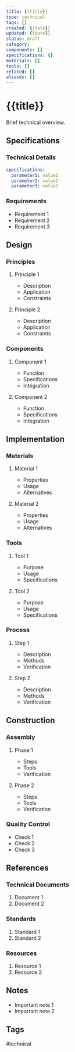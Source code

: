 ```yaml
---
title: {{title}}
type: technical
tags: []
created: {{date}}
updated: {{date}}
status: draft
category: 
components: []
specifications: {}
materials: []
tools: []
related: []
aliases: []
---
```


# {{title}}

Brief technical overview.

## Specifications

### Technical Details
```yaml
specifications:
  parameter1: value1
  parameter2: value2
  parameter3: value3
```

### Requirements
- Requirement 1
- Requirement 2
- Requirement 3

## Design

### Principles
1. Principle 1
   - Description
   - Application
   - Constraints

2. Principle 2
   - Description
   - Application
   - Constraints

### Components
1. Component 1
   - Function
   - Specifications
   - Integration

2. Component 2
   - Function
   - Specifications
   - Integration

## Implementation

### Materials
1. Material 1
   - Properties
   - Usage
   - Alternatives

2. Material 2
   - Properties
   - Usage
   - Alternatives

### Tools
1. Tool 1
   - Purpose
   - Usage
   - Specifications

2. Tool 2
   - Purpose
   - Usage
   - Specifications

### Process
1. Step 1
   - Description
   - Methods
   - Verification

2. Step 2
   - Description
   - Methods
   - Verification

## Construction

### Assembly
1. Phase 1
   - Steps
   - Tools
   - Verification

2. Phase 2
   - Steps
   - Tools
   - Verification

### Quality Control
- Check 1
- Check 2
- Check 3

## References

### Technical Documents
1. Document 1
2. Document 2

### Standards
1. Standard 1
2. Standard 2

### Resources
1. Resource 1
2. Resource 2

## Notes
- Important note 1
- Important note 2

## Tags
#technical 
